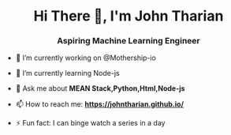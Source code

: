 <h1 align="center"> Hi There 👋, I'm John Tharian</h1>
<h3 align="center">Aspiring Machine Learning Engineer</h3>



- 🔭 I’m currently working on @Mothership-io

- 🌱 I’m currently learning Node-js

- 💬 Ask me about **MEAN Stack,Python,Html,Node-js**

- 📫 How to reach me: **https://johntharian.github.io/**

- ⚡ Fun fact: I can binge watch a series in a day

